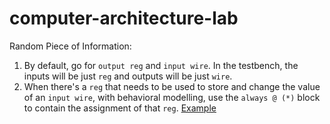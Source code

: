 # computer-architecture-lab

Random Piece of Information:

1. By default, go for `output reg` and `input wire`. In the testbench, the inputs will be just `reg` and outputs will be just `wire`.
2. When there's a `reg` that needs to be used to store and change the value of an `input wire`, with behavioral modelling, use the `always @ (*)` block to contain the assignment of that `reg`. [Example](https://stackoverflow.com/questions/14443608/assigning-value-to-a-register-in-a-module-instance-in-verilog)